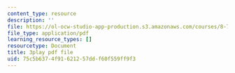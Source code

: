 ```yaml
---
content_type: resource
description: ''
file: https://ol-ocw-studio-app-production.s3.amazonaws.com/courses/8-701-introduction-to-nuclear-and-particle-physics-fall-2020/75c5b6374f91621257ddf60f559ff9f3_wB5BYYEOPVA.pdf
file_type: application/pdf
learning_resource_types: []
resourcetype: Document
title: 3play pdf file
uid: 75c5b637-4f91-6212-57dd-f60f559ff9f3
---
```


